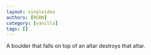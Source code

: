 ```yaml
---
layout: singleidea
authors: [RGRN]
category: [vanilla]
tags: []
---
```

A boulder that falls on top of an altar destroys that altar.
